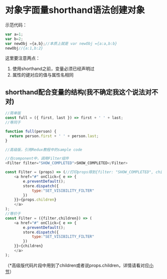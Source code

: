 # 对象字面量shorthand语法创建对象

示范代码：

```js
var a=1;
var b=2;
var newObj ={a,b};//本质上就是 var newObj ={a:a,b:b}
newObj//{a:1,b:2}
```

这里要注意两点：

1. 使用shorthand之前，变量必须已经声明过
2. 属性的键对应的值与属性名相同

## shorthand配合变量的结构\(我不确定我这个说法对不对\)

```js
//简单版
const full = ({ first, last }) => first + ' ' + last;
//等同于

function full(person) {
  return person.first + ' ' + person.last;
}
```

```js
//高级版，引用Redux教程中的sample code

//在component中，调用Filter组件
<Filter filter="SHOW_COMPLETED">SHOW_COMPLETED</Filter>

const Filter = (props) => (//打印props得到{filter: "SHOW_COMPLETED", children: "SHOW_COMPLETED"}
    <a href="#" onClick={ e => {
        e.preventDefault();
        store.dispatch({
            type:"SET_VISIBILITY_FILTER"
        })
    }}>{props.children}
    </a>
);
//等价于
const Filter = ({filter,children}) => (
    <a href="#" onClick={ e => {
        e.preventDefault();
        store.dispatch({
            type:"SET_VISIBILITY_FILTER"
        })
    }}>{children}
    </a>
);
```

（\*高级版代码片段中用到了children或者说props.children，详情请看对应[小节](/children)）

